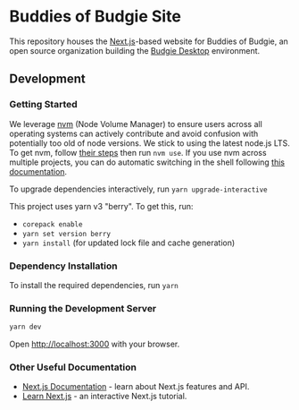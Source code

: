 # Buddies of Budgie Site

This repository houses the [Next.js](https://nextjs.org/)-based website for Buddies of Budgie, an open source organization building the [Budgie Desktop](https://github.com/BuddiesOfBudgie/budgie-desktop) environment.

## Development

### Getting Started

We leverage [nvm](https://github.com/nvm-sh/nvm) (Node Volume Manager) to ensure users across all operating systems can actively contribute and avoid confusion with potentially too old of node versions. We stick to using the latest node.js LTS. To get nvm, follow [their steps](https://github.com/nvm-sh/nvm#installing-and-updating) then run `nvm use`. If you use nvm across multiple projects, you can do automatic switching in the shell following [this documentation](https://github.com/nvm-sh/nvm#deeper-shell-integration).

To upgrade dependencies interactively, run `yarn upgrade-interactive`

This project uses yarn v3 "berry". To get this, run:

- `corepack enable`
- `yarn set version berry`
- `yarn install` (for updated lock file and cache generation)

### Dependency Installation

To install the required dependencies, run `yarn`

### Running the Development Server

```bash
yarn dev
```

Open [http://localhost:3000](http://localhost:3000) with your browser.

### Other Useful Documentation

- [Next.js Documentation](https://nextjs.org/docs) - learn about Next.js features and API.
- [Learn Next.js](https://nextjs.org/learn) - an interactive Next.js tutorial.
